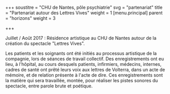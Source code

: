 +++
soustitre = "CHU de Nantes, pôle psychiatrie"
svg = "partenariat"
title = "Partenariat autour des Lettres Vives"
weight = 1
[menu.principal]
parent = "horizons"
weight = 3

+++


Juillet / Août 2017 : Résidence artistique au CHU de Nantes autour de la création du spectacle "Lettres Vives".

Les patients et les soignants ont été initiés au processus artistique de la compagnie, lors de séances de travail collectif. Des enregistrements ont eu lieu, à l'hôpital, au cours desquels patients, infirmiers, médecins, internes, cadres de santé ont prêté leurs voix aux lettres de Volterra, dans un acte de mémoire, et de relation présente à l'acte de dire. Ces enregistrements sont la matière qui sera travaillée, montée, pour réaliser les pistes sonores du spectacle, entre parole brute et poétique.